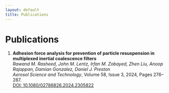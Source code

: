 ```yaml
---
layout: default
title: Publications
---
```


# Publications

1. **Adhesion force analysis for prevention of particle resuspension in multiplexed inertial coalescence filters**  
   *Rawand M. Rasheed, John M. Lentz, Irfan M. Zobayed, Zhen Liu, Anoop Rajappan, Damian Gonzalez, Daniel J. Preston*  
   *Aerosol Science and Technology*, Volume 58, Issue 3, 2024, Pages 276–287.  
   [DOI: 10.1080/02786826.2024.2305822](https://www.tandfonline.com/doi/full/10.1080/02786826.2024.2305822)
